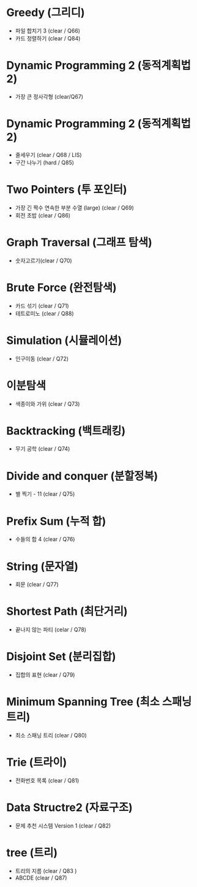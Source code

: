 
# Greedy (그리디)
- 파일 합치기 3 (clear / Q66) 
- 카드 정렬하기 (clear / Q84)

# Dynamic Programming 2 (동적계획법 2)
- 가장 큰 정사각형 (clear/Q67)

# Dynamic Programming 2 (동적계획법 2)
- 줄세우기 (clear / Q68 / LIS)
- 구간 나누기 (hard / Q85)

# Two Pointers (투 포인터)
- 가장 긴 짝수 연속한 부분 수열 (large) (clear / Q69)
- 회전 초밥 (clear / Q86)

# Graph Traversal (그래프 탐색)
- 숫자고르기(clear / Q70)

# Brute Force (완전탐색)
- 카드 섞기 (clear / Q71)
- 테트로미노 (clear / Q88)

# Simulation (시뮬레이션)
- 인구이동 (clear / Q72)

# 이분탐색
- 색종이와 가위 (clear / Q73)

# Backtracking (백트래킹)
- 무기 공학 (clear / Q74)

# Divide and conquer (분할정복)
- 별 찍기 - 11 (clear / Q75)

# Prefix Sum (누적 합)
- 수들의 합 4 (clear / Q76)

# String (문자열)
- 회문 (clear / Q77)

# Shortest Path (최단거리)
- 끝나지 않는 파티 (celar / Q78)

# Disjoint Set (분리집합)
- 집합의 표현 (clear / Q79)

# Minimum Spanning Tree (최소 스패닝 트리)
- 최소 스패닝 트리	 (clear / Q80)

# Trie (트라이)
- 전화번호 목록 (clear / Q81)

# Data Structre2 (자료구조)
- 문제 추천 시스템 Version 1 (clear / Q82)

# tree (트리)
- 트리의 지름 (clear / Q83 )
- ABCDE (clear / Q87)